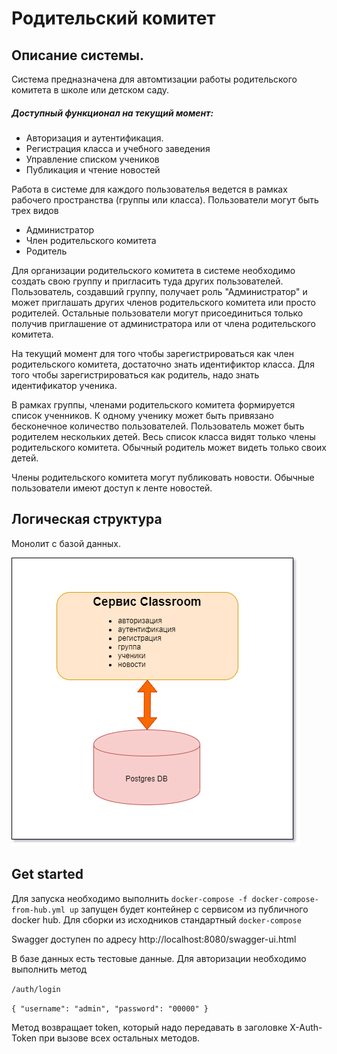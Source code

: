 # Родительский комитет

## Описание системы. 
Система предназначена для автомтизации работы родительского комитета в школе или детском саду.

##### Доступный функционал на текущий момент: 

* Авторизация и аутентификация. 
* Регистрация класса и учебного заведения
* Управление списком учеников
* Публикация и чтение новостей

Работа в системе для каждого пользователья ведется в рамках рабочего пространства (группы или класса). 
Пользователи могут быть трех видов 
* Администратор 
* Член родительского комитета 
* Родитель

Для организации родительского комитета  в системе необходимо создать свою группу и пригласить туда других пользователей.
Пользователь, создавший группу, получает роль "Администратор" и может приглашать других членов родительского комитета или просто родителей.
Остальные пользователи могут присоединиться только получив приглашение от администратора или от члена родительского комитета.

На текущий момент для того чтобы зарегистрироваться как член родительского комитета, достаточно знать идентификтор класса.
Для того чтобы зарегистрироваться как родитель, надо знать идентификатор ученика. 

В рамках группы, членами родительского комитета формируется список ученников. 
К одному ученику может быть привязано бесконечное количество пользователей.
Пользователь может быть родителем нескольких детей. Весь список класса видят только члены родительского комитета.
Обычный родитель может видеть только своих детей. 

Члены родительского комитета могут публиковать  новости. 
Обычные пользователи имеют доступ к ленте новостей. 

## Логическая структура 

Монолит с базой данных. 

![alt text](https://github.com/pleshakoff/pc-classroom/blob/master/pc-classroom_hw1.png?raw=true"")

## Get started 

Для запуска необходимо выполнить `docker-compose -f docker-compose-from-hub.yml up` запущен будет контейнер с сервисом из 
публичного docker hub.
Для сборки из исходников стандартный `docker-compose`

Swagger доступен по адресу http://localhost:8080/swagger-ui.html

В базе данных есть тестовые данные. Для авторизации необходимо выполнить метод 

`​/auth​/login`

`{
  "username": "admin",
  "password": "00000"
}`

Метод возвращает token, который надо передавать в заголовке X-Auth-Token при вызове всех остальных методов.  
